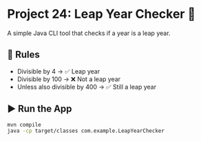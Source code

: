 # Project 24: Leap Year Checker 📅

A simple Java CLI tool that checks if a year is a leap year.

## 📘 Rules

- Divisible by 4 → ✅ Leap year
- Divisible by 100 → ❌ Not a leap year
- Unless also divisible by 400 → ✅ Still a leap year

## ▶️ Run the App

```bash
mvn compile
java -cp target/classes com.example.LeapYearChecker